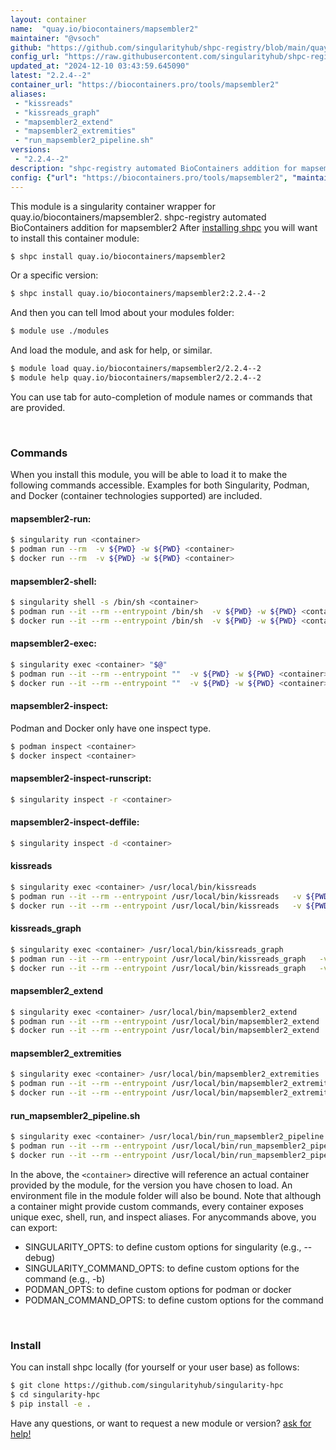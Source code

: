 ```yaml
---
layout: container
name:  "quay.io/biocontainers/mapsembler2"
maintainer: "@vsoch"
github: "https://github.com/singularityhub/shpc-registry/blob/main/quay.io/biocontainers/mapsembler2/container.yaml"
config_url: "https://raw.githubusercontent.com/singularityhub/shpc-registry/main/quay.io/biocontainers/mapsembler2/container.yaml"
updated_at: "2024-12-10 03:43:59.645090"
latest: "2.2.4--2"
container_url: "https://biocontainers.pro/tools/mapsembler2"
aliases:
 - "kissreads"
 - "kissreads_graph"
 - "mapsembler2_extend"
 - "mapsembler2_extremities"
 - "run_mapsembler2_pipeline.sh"
versions:
 - "2.2.4--2"
description: "shpc-registry automated BioContainers addition for mapsembler2"
config: {"url": "https://biocontainers.pro/tools/mapsembler2", "maintainer": "@vsoch", "description": "shpc-registry automated BioContainers addition for mapsembler2", "latest": {"2.2.4--2": "sha256:e60df090eaffea0562c99d81e111bbafec4542b961dbe3e88570fc15bb629e82"}, "tags": {"2.2.4--2": "sha256:e60df090eaffea0562c99d81e111bbafec4542b961dbe3e88570fc15bb629e82"}, "docker": "quay.io/biocontainers/mapsembler2", "aliases": {"kissreads": "/usr/local/bin/kissreads", "kissreads_graph": "/usr/local/bin/kissreads_graph", "mapsembler2_extend": "/usr/local/bin/mapsembler2_extend", "mapsembler2_extremities": "/usr/local/bin/mapsembler2_extremities", "run_mapsembler2_pipeline.sh": "/usr/local/bin/run_mapsembler2_pipeline.sh"}}
---
```


This module is a singularity container wrapper for quay.io/biocontainers/mapsembler2.
shpc-registry automated BioContainers addition for mapsembler2
After [installing shpc](#install) you will want to install this container module:


```bash
$ shpc install quay.io/biocontainers/mapsembler2
```

Or a specific version:

```bash
$ shpc install quay.io/biocontainers/mapsembler2:2.2.4--2
```

And then you can tell lmod about your modules folder:

```bash
$ module use ./modules
```

And load the module, and ask for help, or similar.

```bash
$ module load quay.io/biocontainers/mapsembler2/2.2.4--2
$ module help quay.io/biocontainers/mapsembler2/2.2.4--2
```

You can use tab for auto-completion of module names or commands that are provided.

<br>

### Commands

When you install this module, you will be able to load it to make the following commands accessible.
Examples for both Singularity, Podman, and Docker (container technologies supported) are included.

#### mapsembler2-run:

```bash
$ singularity run <container>
$ podman run --rm  -v ${PWD} -w ${PWD} <container>
$ docker run --rm  -v ${PWD} -w ${PWD} <container>
```

#### mapsembler2-shell:

```bash
$ singularity shell -s /bin/sh <container>
$ podman run --it --rm --entrypoint /bin/sh  -v ${PWD} -w ${PWD} <container>
$ docker run --it --rm --entrypoint /bin/sh  -v ${PWD} -w ${PWD} <container>
```

#### mapsembler2-exec:

```bash
$ singularity exec <container> "$@"
$ podman run --it --rm --entrypoint ""  -v ${PWD} -w ${PWD} <container> "$@"
$ docker run --it --rm --entrypoint ""  -v ${PWD} -w ${PWD} <container> "$@"
```

#### mapsembler2-inspect:

Podman and Docker only have one inspect type.

```bash
$ podman inspect <container>
$ docker inspect <container>
```

#### mapsembler2-inspect-runscript:

```bash
$ singularity inspect -r <container>
```

#### mapsembler2-inspect-deffile:

```bash
$ singularity inspect -d <container>
```


#### kissreads

```bash
$ singularity exec <container> /usr/local/bin/kissreads
$ podman run --it --rm --entrypoint /usr/local/bin/kissreads   -v ${PWD} -w ${PWD} <container> -c " $@"
$ docker run --it --rm --entrypoint /usr/local/bin/kissreads   -v ${PWD} -w ${PWD} <container> -c " $@"
```


#### kissreads_graph

```bash
$ singularity exec <container> /usr/local/bin/kissreads_graph
$ podman run --it --rm --entrypoint /usr/local/bin/kissreads_graph   -v ${PWD} -w ${PWD} <container> -c " $@"
$ docker run --it --rm --entrypoint /usr/local/bin/kissreads_graph   -v ${PWD} -w ${PWD} <container> -c " $@"
```


#### mapsembler2_extend

```bash
$ singularity exec <container> /usr/local/bin/mapsembler2_extend
$ podman run --it --rm --entrypoint /usr/local/bin/mapsembler2_extend   -v ${PWD} -w ${PWD} <container> -c " $@"
$ docker run --it --rm --entrypoint /usr/local/bin/mapsembler2_extend   -v ${PWD} -w ${PWD} <container> -c " $@"
```


#### mapsembler2_extremities

```bash
$ singularity exec <container> /usr/local/bin/mapsembler2_extremities
$ podman run --it --rm --entrypoint /usr/local/bin/mapsembler2_extremities   -v ${PWD} -w ${PWD} <container> -c " $@"
$ docker run --it --rm --entrypoint /usr/local/bin/mapsembler2_extremities   -v ${PWD} -w ${PWD} <container> -c " $@"
```


#### run_mapsembler2_pipeline.sh

```bash
$ singularity exec <container> /usr/local/bin/run_mapsembler2_pipeline.sh
$ podman run --it --rm --entrypoint /usr/local/bin/run_mapsembler2_pipeline.sh   -v ${PWD} -w ${PWD} <container> -c " $@"
$ docker run --it --rm --entrypoint /usr/local/bin/run_mapsembler2_pipeline.sh   -v ${PWD} -w ${PWD} <container> -c " $@"
```



In the above, the `<container>` directive will reference an actual container provided
by the module, for the version you have chosen to load. An environment file in the
module folder will also be bound. Note that although a container
might provide custom commands, every container exposes unique exec, shell, run, and
inspect aliases. For anycommands above, you can export:

 - SINGULARITY_OPTS: to define custom options for singularity (e.g., --debug)
 - SINGULARITY_COMMAND_OPTS: to define custom options for the command (e.g., -b)
 - PODMAN_OPTS: to define custom options for podman or docker
 - PODMAN_COMMAND_OPTS: to define custom options for the command

<br>

### Install

You can install shpc locally (for yourself or your user base) as follows:

```bash
$ git clone https://github.com/singularityhub/singularity-hpc
$ cd singularity-hpc
$ pip install -e .
```

Have any questions, or want to request a new module or version? [ask for help!](https://github.com/singularityhub/singularity-hpc/issues)